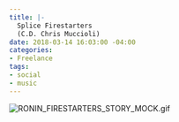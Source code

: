 ```yaml
---
title: |-
  Splice Firestarters
  (C.D. Chris Muccioli)
date: 2018-03-14 16:03:00 -04:00
categories:
- Freelance
tags:
- social
- music
---
```


![RONIN_FIRESTARTERS_STORY_MOCK.gif](/uploads/RONIN_FIRESTARTERS_STORY_MOCK.gif)